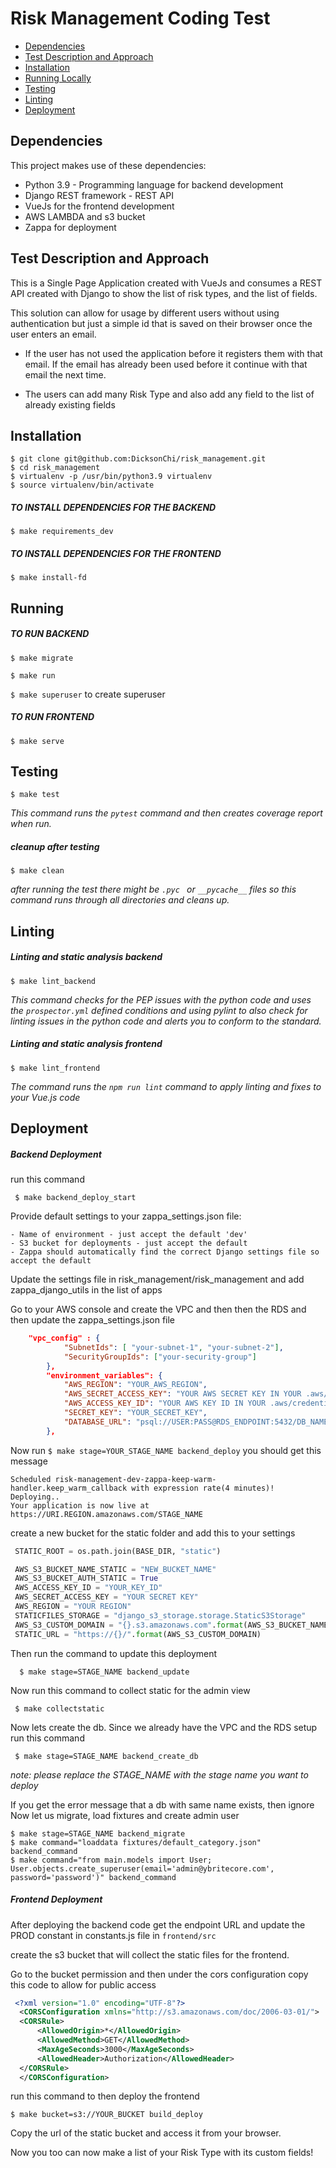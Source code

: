 #  Risk Management Coding Test
* [Dependencies](#dependencies)
* [Test Description and Approach](#test-description-and-approach)
* [Installation](#installation)
* [Running Locally](#running)
* [Testing](#testing)
* [Linting](#testing)
* [Deployment](#deployment)

## Dependencies

This project makes use of these dependencies:

* Python 3.9 - Programming language for backend development
* Django REST framework - REST API
* VueJs for the frontend development
* AWS LAMBDA and s3 bucket
* Zappa for deployment


## Test Description and Approach
This is a Single Page Application created with VueJs and consumes a REST API created with Django
to show the list of risk types, and the list of fields.  

This solution can allow for usage by different users without using 
authentication but just a simple id that is saved on their browser once 
the user enters an email.

* If the user has not used the application before it registers them with
that email. If the email has already been used before it continue with that email the
next time.
  
* The users can add many Risk Type and also add any field to the list of already existing fields

## Installation
```
$ git clone git@github.com:DicksonChi/risk_management.git
$ cd risk_management
$ virtualenv -p /usr/bin/python3.9 virtualenv
$ source virtualenv/bin/activate
```


##### TO INSTALL DEPENDENCIES FOR THE BACKEND
`$ make requirements_dev`

##### TO INSTALL DEPENDENCIES FOR THE FRONTEND
`$ make install-fd`

## Running

##### TO RUN BACKEND
`$ make migrate`
 
`$ make run`
 
`$ make superuser` to create superuser


##### TO RUN FRONTEND
`$ make serve `


## Testing

`$ make test`

 *This command runs the `pytest` command and then creates coverage report when run.* 

##### cleanup after testing
`$ make clean`

 *after running the test there might be `.pyc ` or `__pycache__` files
so this command runs through all directories and cleans up.*


## Linting
##### Linting and static analysis backend
`$ make lint_backend`

*This command checks for the PEP issues with the python code and uses 
the `prospector.yml` defined conditions and using pylint to also check 
for linting issues in the python code and alerts you to conform to the standard.*

##### Linting and static analysis frontend
`$ make lint_frontend`

*The command runs the `npm run lint` command to apply linting
and fixes to your Vue.js code*


## Deployment

##### Backend Deployment
run this command

  ` $ make backend_deploy_start`

Provide default settings to your zappa_settings.json file:

```
- Name of environment - just accept the default 'dev'
- S3 bucket for deployments - just accept the default
- Zappa should automatically find the correct Django settings file so accept the default
```

Update the settings file in risk_management/risk_management and add zappa_django_utils in the list of apps

Go to your AWS console and create the VPC and then then the RDS and then update the zappa_settings.json file
```JSON
    "vpc_config" : {
            "SubnetIds": [ "your-subnet-1", "your-subnet-2"],
            "SecurityGroupIds": ["your-security-group"]
        },
        "environment_variables": {
            "AWS_REGION": "YOUR_AWS_REGION",
            "AWS_SECRET_ACCESS_KEY": "YOUR AWS SECRET KEY IN YOUR .aws/credentials FILE",
            "AWS_ACCESS_KEY_ID": "YOUR AWS KEY ID IN YOUR .aws/credentials FILE",
            "SECRET_KEY": "YOUR_SECRET_KEY",
            "DATABASE_URL": "psql://USER:PASS@RDS_ENDPOINT:5432/DB_NAME"
        },
```

Now run `$ make stage=YOUR_STAGE_NAME backend_deploy`
you should get this message 
  ```
  Scheduled risk-management-dev-zappa-keep-warm-handler.keep_warm_callback with expression rate(4 minutes)!
  Deploying..
  Your application is now live at https://URI.REGION.amazonaws.com/STAGE_NAME
  ```
create a new bucket for the static folder and add this to your settings
 ```PYTHON
  STATIC_ROOT = os.path.join(BASE_DIR, "static")

  AWS_S3_BUCKET_NAME_STATIC = "NEW_BUCKET_NAME"
  AWS_S3_BUCKET_AUTH_STATIC = True
  AWS_ACCESS_KEY_ID = "YOUR_KEY_ID"
  AWS_SECRET_ACCESS_KEY = "YOUR SECRET KEY"
  AWS_REGION = "YOUR REGION"
  STATICFILES_STORAGE = "django_s3_storage.storage.StaticS3Storage"
  AWS_S3_CUSTOM_DOMAIN = "{}.s3.amazonaws.com".format(AWS_S3_BUCKET_NAME_STATIC)
  STATIC_URL = "https://{}/".format(AWS_S3_CUSTOM_DOMAIN)
```

Then run the command to update this deployment

   ```
     $ make stage=STAGE_NAME backend_update
   ```

Now run this command to collect static for the admin view

  ```
   $ make collectstatic
  ```

Now lets create the db. Since we already have the VPC and the RDS setup
run this command
  ```
   $ make stage=STAGE_NAME backend_create_db
   ```
*note: please replace the STAGE_NAME with the stage name you want to deploy*

If you get the error message that a db with same name exists, then ignore
 Now let us migrate, load fixtures and create admin user
```
$ make stage=STAGE_NAME backend_migrate
$ make command="loaddata fixtures/default_category.json" backend_command
$ make command="from main.models import User; User.objects.create_superuser(email='admin@ybritecore.com', password='password')" backend_command
```

##### Frontend Deployment
After deploying the backend code get the endpoint URL and update the PROD constant in constants.js file in 
`frontend/src` 

create the s3 bucket that will collect the static files for the frontend.

Go to the bucket permission and then under the cors configuration copy this code to allow for public access
  ``` XML
   <?xml version="1.0" encoding="UTF-8"?>
    <CORSConfiguration xmlns="http://s3.amazonaws.com/doc/2006-03-01/">
    <CORSRule>
        <AllowedOrigin>*</AllowedOrigin>
        <AllowedMethod>GET</AllowedMethod>
        <MaxAgeSeconds>3000</MaxAgeSeconds>
        <AllowedHeader>Authorization</AllowedHeader>
    </CORSRule>
    </CORSConfiguration>
  ```

run this command to then deploy the frontend

  `$ make bucket=s3://YOUR_BUCKET build_deploy`

Copy the url of the static bucket and access it from your browser.

Now you too can now make a list of your Risk Type with its custom fields!
